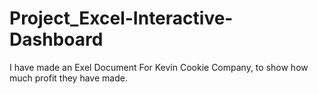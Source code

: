 # Project_Excel-Interactive-Dashboard
I have made an Exel Document For Kevin Cookie Company, to show how much profit they have made.  
